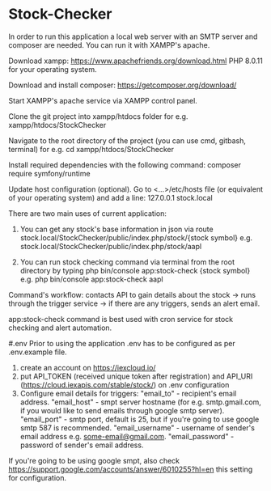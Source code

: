 # Stock-Checker

In order to run this application a local web server with an SMTP server and composer are needed. You can run it with XAMPP's apache.

Download xampp: https://www.apachefriends.org/download.html PHP 8.0.11 for your operating system.

Download and install composer: https://getcomposer.org/download/

Start XAMPP's apache service via XAMPP control panel.

Clone the git project into xampp/htdocs folder for e.g. xampp/htdocs/StockChecker

Navigate to the root directory of the project (you can use cmd, gitbash, terminal) for e.g. cd xampp/htdocs/StockChecker

Install required dependencies with the following command: composer require symfony/runtime

Update host configuration (optional). Go to <...>/etc/hosts file (or equivalent of your operating system) and add a line:
127.0.0.1 stock.local

There are two main uses of current application:

1. You can get any stock's base information in json via route stock.local/StockChecker/public/index.php/stock/{stock symbol}
e.g. stock.local/StockChecker/public/index.php/stock/aapl

2. You can run stock checking command via terminal from the root directory by typing php bin/console app:stock-check {stock symbol}
e.g. php bin/console app:stock-check aapl

Command's workflow: contacts API to gain details about the stock -> runs through the trigger service -> if there are any triggers, sends an alert email.

app:stock-check command is best used with cron service for stock checking and alert automation.

#.env
Prior to using the application .env has to be configured as per .env.example file.

1. create an account on https://iexcloud.io/
2. put API_TOKEN (received unique token after registration) and API_URI (https://cloud.iexapis.com/stable/stock/) on .env configuration
3. Configure email details for triggers:
  "email_to" - recipient's email address.
  "email_host" - smpt server hostname (for e.g. smtp.gmail.com, if you would like to send emails through google smtp server).
  "email_port" - smtp port, default is 25, but if you're going to use google smtp 587 is recommended.
  "email_username" - username of sender's email address e.g. some-email@gmail.com.
  "email_password" - password of sender's email address.

If you're going to be using google smpt, also check https://support.google.com/accounts/answer/6010255?hl=en this setting for configuration.
